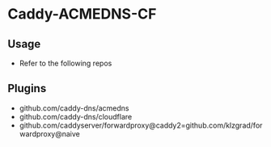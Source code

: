 # Caddy-ACMEDNS-CF

## Usage

- Refer to the following repos

## Plugins

- github.com/caddy-dns/acmedns
- github.com/caddy-dns/cloudflare
- github.com/caddyserver/forwardproxy@caddy2=github.com/klzgrad/forwardproxy@naive
